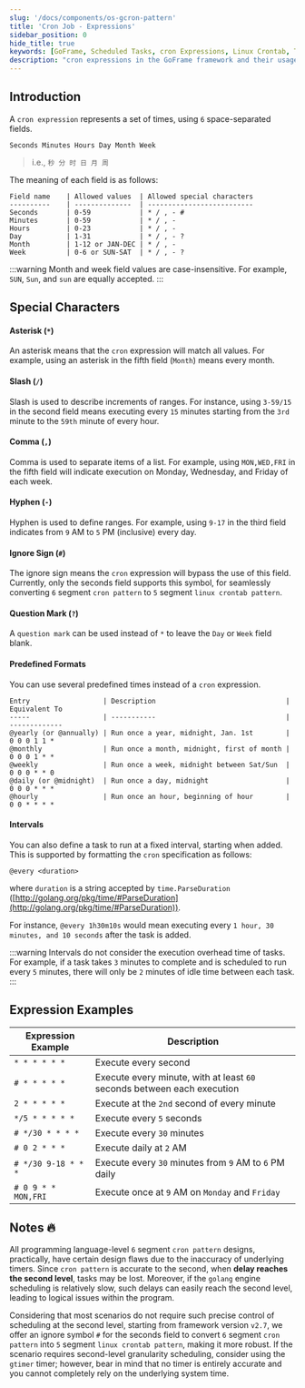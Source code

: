 ```yaml
---
slug: '/docs/components/os-gcron-pattern'
title: 'Cron Job - Expressions'
sidebar_position: 0
hide_title: true
keywords: [GoFrame, Scheduled Tasks, cron Expressions, Linux Crontab, Time Scheduling, Special Characters, Time Interval, Expression Examples, Predefined Formats, Second-Level Scheduling]
description: "cron expressions in the GoFrame framework and their usage tips. The cron expression consists of six fields, enabling time scheduling from seconds to weeks. It explains the significance of special characters and their application in expressions, making task scheduling more flexible and reliable through various predefined formats and interval configurations."
---
```


## Introduction

A `cron expression` represents a set of times, using `6` space-separated fields.

```
Seconds Minutes Hours Day Month Week
```

> i.e., `秒 分 时 日 月 周`

The meaning of each field is as follows:

```
Field name    | Allowed values  | Allowed special characters
----------    | --------------  | --------------------------
Seconds       | 0-59            | * / , - #
Minutes       | 0-59            | * / , -
Hours         | 0-23            | * / , -
Day           | 1-31            | * / , - ?
Month         | 1-12 or JAN-DEC | * / , -
Week          | 0-6 or SUN-SAT  | * / , - ?
```

:::warning
Month and week field values are case-insensitive. For example, `SUN`, `Sun`, and `sun` are equally accepted.
:::

## Special Characters

#### Asterisk (`*`)

An asterisk means that the `cron` expression will match all values. For example, using an asterisk in the fifth field (`Month`) means every month.

#### Slash (`/`)

Slash is used to describe increments of ranges. For instance, using `3-59/15` in the second field means executing every `15` minutes starting from the `3rd` minute to the `59th` minute of every hour.

#### Comma (`,`)

Comma is used to separate items of a list. For example, using `MON,WED,FRI` in the fifth field will indicate execution on Monday, Wednesday, and Friday of each week.

#### Hyphen (`-`)

Hyphen is used to define ranges. For example, using `9-17` in the third field indicates from `9` AM to `5` PM (inclusive) every day.

#### Ignore Sign (`#`)

The ignore sign means the `cron` expression will bypass the use of this field. Currently, only the seconds field supports this symbol, for seamlessly converting `6` segment `cron pattern` to `5` segment `linux crontab pattern`.

#### Question Mark (`?`)

A `question mark` can be used instead of `*` to leave the `Day` or `Week` field blank.

#### Predefined Formats

You can use several predefined times instead of a `cron` expression.

```
Entry                  | Description                                | Equivalent To
-----                  | -----------                                | -------------
@yearly (or @annually) | Run once a year, midnight, Jan. 1st        | 0 0 0 1 1 *
@monthly               | Run once a month, midnight, first of month | 0 0 0 1 * *
@weekly                | Run once a week, midnight between Sat/Sun  | 0 0 0 * * 0
@daily (or @midnight)  | Run once a day, midnight                   | 0 0 0 * * *
@hourly                | Run once an hour, beginning of hour        | 0 0 * * * *
```

#### Intervals

You can also define a task to run at a fixed interval, starting when added. This is supported by formatting the `cron` specification as follows:

```
@every <duration>
```

where `duration` is a string accepted by `time.ParseDuration` ([http://golang.org/pkg/time/#ParseDuration](http://golang.org/pkg/time/#ParseDuration)).

For instance, `@every 1h30m10s` would mean executing every `1 hour, 30 minutes, and 10 seconds` after the task is added.

:::warning
Intervals do not consider the execution overhead time of tasks. For example, if a task takes `3` minutes to complete and is scheduled to run every `5` minutes, there will only be `2` minutes of idle time between each task.
:::

## Expression Examples

| Expression Example | Description |
| --- | --- |
| `* * * * * *` | Execute every second |
| `# * * * * *` | Execute every minute, with at least `60` seconds between each execution |
| `2 * * * * *` | Execute at the `2nd` second of every minute |
| `*/5 * * * * *` | Execute every `5` seconds |
| `# */30 * * * *` | Execute every `30` minutes |
| `# 0 2 * * *` | Execute daily at `2` AM |
| `# */30 9-18 * * *` | Execute every `30` minutes from `9` AM to `6` PM daily |
| `# 0 9 * * MON,FRI` | Execute once at `9` AM on `Monday` and `Friday` |

## Notes 🔥

All programming language-level `6` segment `cron pattern` designs, practically, have certain design flaws due to the inaccuracy of underlying timers. Since `cron pattern` is accurate to the second, when **delay reaches the second level**, tasks may be lost. Moreover, if the `golang` engine scheduling is relatively slow, such delays can easily reach the second level, leading to logical issues within the program.

Considering that most scenarios do not require such precise control of scheduling at the second level, starting from framework version `v2.7`, we offer an ignore symbol `#` for the seconds field to convert `6` segment `cron pattern` into `5` segment `linux crontab pattern`, making it more robust. If the scenario requires second-level granularity scheduling, consider using the `gtimer` timer; however, bear in mind that no timer is entirely accurate and you cannot completely rely on the underlying system time.
